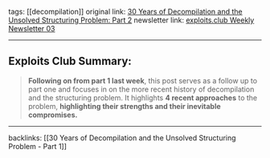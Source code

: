 tags: [[decompilation]] 
original link:  [30 Years of Decompilation and the Unsolved Structuring Problem: Part 2](https://mahaloz.re/dec-history-pt2?ref=blog.exploits.club)
newsletter link: [exploits.club Weekly Newsletter 03](https://blog.exploits.club/exploits-club-weekly-newsletter-03/)

---
## Exploits Club Summary:
>  **Following on from part 1 last week**, this post serves as a follow up to part one and focuses in on the more recent history of decompilation and the structuring problem. It highlights **4 recent approaches** to the problem, **highlighting their strengths and their inevitable compromises.**


---
backlinks: [[30 Years of Decompilation and the Unsolved Structuring Problem - Part 1]]